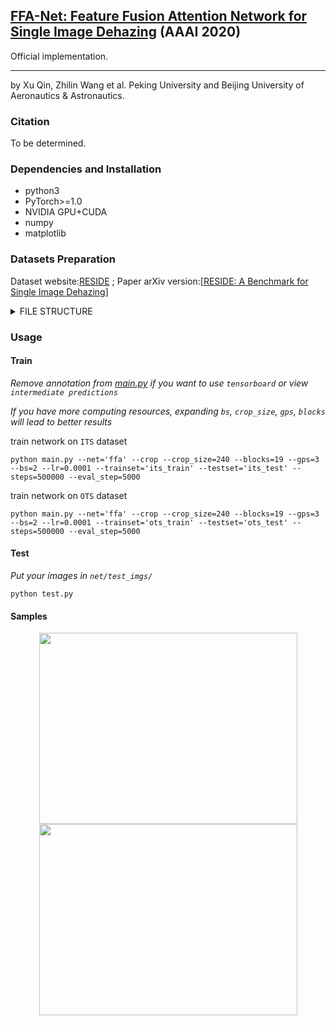 ##  [FFA-Net: Feature Fusion Attention Network for Single Image Dehazing](https://arxiv.org/abs/1911.07559) (AAAI 2020)
 Official implementation.

---

by Xu Qin, Zhilin Wang et al.    Peking University and Beijing University of Aeronautics & Astronautics.

### Citation

To be determined.

### Dependencies and Installation

* python3
* PyTorch>=1.0
* NVIDIA GPU+CUDA
* numpy
* matplotlib

### Datasets Preparation

Dataset website:[RESIDE](https://sites.google.com/view/reside-dehaze-datasets/) ; Paper arXiv version:[[RESIDE: A Benchmark for Single Image Dehazing](https://www.google.com/url?q=https%3A%2F%2Farxiv.org%2Fpdf%2F1712.04143.pdf&sa=D&sntz=1&usg=AFQjCNHzdt3kMDsvuJ7Ef6R4ev59OFeRYA)]

<details>
<summary> FILE STRUCTURE </summary>

```
    FFA-Net
    |-- README.md
    |-- net
    |-- data
        |-- RESIDE
            |-- ITS
                |-- hazy
                    |-- *.png
                |-- clear
                    |-- *.png
            |-- OTS 
                |-- hazy
                    |-- *.jpg
                |-- clear
                    |-- *.jpg
            |-- SOTS
                |-- indoor
                    |-- hazy
                        |-- *.png
                    |-- clear
                        |-- *.png
                |-- outdoor
                    |-- hazy
                        |-- *.jpg
                    |-- clear
                        |-- *.png
```
</details>



### Usage

#### Train

*Remove annotation from [main.py](net/main.py) if you want to use `tensorboard` or view `intermediate predictions`*

*If you have more computing resources, expanding `bs`, `crop_size`, `gps`, `blocks` will lead to better results*

train network on `ITS` dataset

 ```shell
 python main.py --net='ffa' --crop --crop_size=240 --blocks=19 --gps=3 --bs=2 --lr=0.0001 --trainset='its_train' --testset='its_test' --steps=500000 --eval_step=5000
 ```


train network on `OTS` dataset


 ```shell
 python main.py --net='ffa' --crop --crop_size=240 --blocks=19 --gps=3 --bs=2 --lr=0.0001 --trainset='ots_train' --testset='ots_test' --steps=500000 --eval_step=5000
 ```


#### Test
*Put your images in `net/test_imgs/`*
 ```shell
 python test.py
```
#### Samples

<p align='center'>
<img src="net/test_imgs/1400_2.png" height="306px" width='413px'> 
<img src='net/pred_FFA_its/1400_2_FFA.png' height="306px" width='413px' >

</div>
